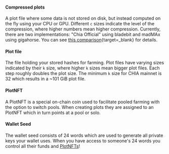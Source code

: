 #### Compressed plots
A plot file where some data is not stored on disk, but instead computed on the fly using your CPU or GPU. Different `c` sizes indicate the level of the compression, where higher numbers mean higher compression. Currently, there are two implementations: "Chia Official" using bladebit and madMAx using gigahorse. You can see [this comparison](https://xch.farm/compressed-plots/){target=_blank} for details.

#### Plot file
The file holding your stored hashes for farming. Plot files have varying sizes indicated by their `k` size, where higher `k` sizes mean bigger plot files. Each step roughly doubles the plot size. The minimum `k` size for CHIA mainnet is 32 which results in a ~101 GiB plot file.

#### PlotNFT
A PlotNFT is a special on-chain coin used to facilitate pooled farming with the option to switch pools. When creating plots they are assigned to an PlotNFT which in turn points at a pool or solo.

#### Wallet Seed
The wallet seed consists of 24 words which are used to generate all private keys your wallet uses. When you have access to someone's 24 words you control all their funds and [PlotNFTs](#plotnft)!
